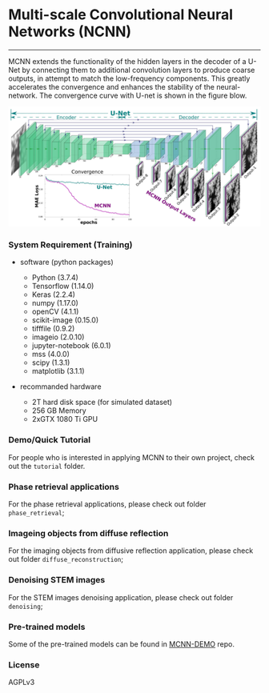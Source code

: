 # Multi-scale Convolutional Neural Networks (NCNN)
---

MCNN extends the functionality of the hidden layers in the decoder of a U-Net by connecting them to additional convolution layers to produce coarse outputs, in attempt to match the low-frequency components.
This greatly accelerates the convergence and enhances the stability of the neural-network. The convergence curve with U-net is shown in the figure blow.


![architectures](./misc/images/mcnn_architecture.jpg)


### System Requirement (Training)

+ software (python packages)
    + Python (3.7.4)
    + Tensorflow (1.14.0)
    + Keras (2.2.4)
    + numpy (1.17.0)
    + openCV (4.1.1)
    + scikit-image (0.15.0)
    + tifffile (0.9.2)
    + imageio (2.0.10)
    + jupyter-notebook (6.0.1)
    + mss (4.0.0)
    + scipy (1.3.1)
    + matplotlib (3.1.1)

+ recommanded hardware
    + 2T hard disk space (for simulated dataset)
    + 256 GB Memory
    + 2xGTX 1080 Ti GPU

### Demo/Quick Tutorial
For people who is interested in applying MCNN to their own project, check out the `tutorial` folder.


### Phase retrieval applications
For the phase retrieval applications, please check out folder `phase_retrieval`;

### Imageing objects from diffuse reflection
For the imaging objects from diffusive reflection application, please check out folder `diffuse_reconstruction`;

### Denoising STEM images
For the STEM images denoising application, please check out folder `denoising`;

### Pre-trained models

Some of the pre-trained models can be found in [MCNN-DEMO](https://github.com/fengwang/mcnn-demo) repo.


### License
AGPLv3
